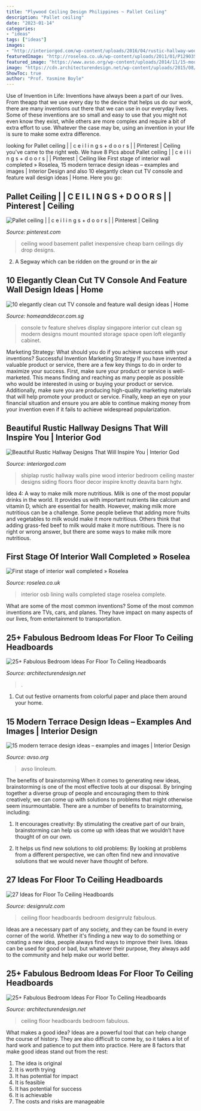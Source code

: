 ```yaml
---
title: "Plywood Ceiling Design Philippines ~ Pallet Ceiling"
description: "Pallet ceiling"
date: "2023-01-14"
categories:
- "ideas"
tags: ["ideas"]
images:
- "http://interiorgod.com/wp-content/uploads/2016/04/rustic-hallway-wood-floor-shiplap-wall-ideas.jpg"
featuredImage: "http://roselea.co.uk/wp-content/uploads/2011/01/P1290350.jpg"
featured_image: "https://www.avso.org/wp-content/uploads/2014/11/15-modern-terrace-design-ideas-examples-and-images-1415375862.jpg"
image: "https://cdn.architecturendesign.net/wp-content/uploads/2015/08/AD-Floor-To-Ceiling-Headboards-02.jpeg"
ShowToc: true
author: "Prof. Yasmine Boyle"
---
```



Use of Invention in Life:
Inventions have always been a part of our lives. From theapp that we use every day to the device that helps us do our work, there are many inventions out there that we can use in our everyday lives. Some of these inventions are so small and easy to use that you might not even know they exist, while others are more complex and require a bit of extra effort to use. Whatever the case may be, using an invention in your life is sure to make some extra difference.

	

		
looking for Pallet ceiling | | c e i l i n g s + d o o r s | | Pinterest | Ceiling you've came to the right web. We have 8 Pics about Pallet ceiling | | c e i l i n g s + d o o r s | | Pinterest | Ceiling like First stage of interior wall completed » Roselea, 15 modern terrace design ideas – examples and images | Interior Design and also 10 elegantly clean cut TV console and feature wall design ideas | Home. Here you go:
		
    
## Pallet Ceiling | | C E I L I N G S + D O O R S | | Pinterest | Ceiling

<img loading=lazy src="https://s-media-cache-ak0.pinimg.com/736x/1f/2d/87/1f2d874ff1f20f30d0b2e204be7bcd87.jpg" onerror="this.onerror=null;this.src='https://tse1.mm.bing.net/th?id=OIP.ydQ6RRa1dhjMF9JMX8PthAHaFj&amp;pid=15.1';" alt="Pallet ceiling | | c e i l i n g s + d o o r s | | Pinterest | Ceiling">

_Source: pinterest.com_

>ceiling wood basement pallet inexpensive cheap barn ceilings diy drop designs. 

	

2. A Segway which can be ridden on the ground or in the air

    
## 10 Elegantly Clean Cut TV Console And Feature Wall Design Ideas | Home

<img loading=lazy src="https://www.homeanddecor.com.sg/sites/default/files/imagecache/hnd_revamp_1x1_large/blog/gallery_article/gallery_images/wall-design-2.jpg" onerror="this.onerror=null;this.src='https://tse2.mm.bing.net/th?id=OIP.Rzhnq2_Lf_-DMyX_0tyjGAHaE8&amp;pid=15.1';" alt="10 elegantly clean cut TV console and feature wall design ideas | Home">

_Source: homeanddecor.com.sg_

>console tv feature shelves display singapore interior cut clean sg modern designs mount mounted storage space open loft elegantly cabinet. 

	

Marketing Strategy: What should you do if you achieve success with your inventions?
Successful Invention Marketing Strategy
If you have invented a valuable product or service, there are a few key things to do in order to maximize your success. First, make sure your product or service is well-marketed. This means finding and reaching as many people as possible who would be interested in using or buying your product or service. Additionally, make sure you are producing high-quality marketing materials that will help promote your product or service. Finally, keep an eye on your financial situation and ensure you are able to continue making money from your invention even if it fails to achieve widespread popularization.

    
## Beautiful Rustic Hallway Designs That Will Inspire You | Interior God

<img loading=lazy src="http://interiorgod.com/wp-content/uploads/2016/04/rustic-hallway-wood-floor-shiplap-wall-ideas.jpg" onerror="this.onerror=null;this.src='https://tse4.mm.bing.net/th?id=OIP.9JdRrG-m3lyjlYvLw7DqpAHaLH&amp;pid=15.1';" alt="Beautiful Rustic Hallway Designs That Will Inspire You | Interior God">

_Source: interiorgod.com_

>shiplap rustic hallway walls pine wood interior bedroom ceiling master designs siding floors floor decor inspire knotty deavita barn hgtv. 

	

Idea 4: A way to make milk more nutritious.
Milk is one of the most popular drinks in the world. It provides us with important nutrients like calcium and vitamin D, which are essential for health. However, making milk more nutritious can be a challenge. Some people believe that adding more fruits and vegetables to milk would make it more nutritious. Others think that adding grass-fed beef to milk would make it more nutritious. There is no right or wrong answer, but there are some ways to make milk more nutritious.

    
## First Stage Of Interior Wall Completed » Roselea

<img loading=lazy src="http://roselea.co.uk/wp-content/uploads/2011/01/P1290350.jpg" onerror="this.onerror=null;this.src='https://tse4.mm.bing.net/th?id=OIP.ohBv1XGbFWz6Qc_Ny9dbZwHaFj&amp;pid=15.1';" alt="First stage of interior wall completed » Roselea">

_Source: roselea.co.uk_

>interior osb lining walls completed stage roselea complete. 

	

What are some of the most common inventions?
Some of the most common inventions are TVs, cars, and planes. They have impact on many aspects of our lives, from entertainment to transportation.

    
## 25+ Fabulous Bedroom Ideas For Floor To Ceiling Headboards

<img loading=lazy src="https://cdn.architecturendesign.net/wp-content/uploads/2015/08/AD-Floor-To-Ceiling-Headboards-12.jpg" onerror="this.onerror=null;this.src='https://tse4.mm.bing.net/th?id=OIP.i2tt6cdRCODqyQYKJpyEBQHaKi&amp;pid=15.1';" alt="25+ Fabulous Bedroom Ideas For Floor To Ceiling Headboards">

_Source: architecturendesign.net_

>. 

	

1. Cut out festive ornaments from colorful paper and place them around your home.

    
## 15 Modern Terrace Design Ideas – Examples And Images | Interior Design

<img loading=lazy src="https://www.avso.org/wp-content/uploads/2014/11/15-modern-terrace-design-ideas-examples-and-images-1415375862.jpg" onerror="this.onerror=null;this.src='https://tse2.mm.bing.net/th?id=OIP.oj4dNnkmpykW6KP-ua6Q6gHaJ3&amp;pid=15.1';" alt="15 modern terrace design ideas – examples and images | Interior Design">

_Source: avso.org_

>avso linoleum. 

	

The benefits of brainstorming
When it comes to generating new ideas, brainstorming is one of the most effective tools at our disposal. By bringing together a diverse group of people and encouraging them to think creatively, we can come up with solutions to problems that might otherwise seem insurmountable.
There are a number of benefits to brainstorming, including:

1. It encourages creativity: By stimulating the creative part of our brain, brainstorming can help us come up with ideas that we wouldn’t have thought of on our own.

2. It helps us find new solutions to old problems: By looking at problems from a different perspective, we can often find new and innovative solutions that we would never have thought of before.


    
## 27 Ideas For Floor To Ceiling Headboards

<img loading=lazy src="http://cdn.designrulz.com/wp-content/uploads/2015/08/Floor-To-Ceiling-Headboards-designrulz-9.jpg" onerror="this.onerror=null;this.src='https://tse2.mm.bing.net/th?id=OIP.tVuTYrQJY7rfC33iloTTdgHaE7&amp;pid=15.1';" alt="27 Ideas for Floor To Ceiling Headboards">

_Source: designrulz.com_

>ceiling floor headboards bedroom designrulz fabulous. 

	

Ideas are a necessary part of any society, and they can be found in every corner of the world. Whether it's finding a new way to do something or creating a new idea, people always find ways to improve their lives. Ideas can be used for good or bad, but whatever their purpose, they always add to the community and help make our world better.

    
## 25+ Fabulous Bedroom Ideas For Floor To Ceiling Headboards

<img loading=lazy src="https://cdn.architecturendesign.net/wp-content/uploads/2015/08/AD-Floor-To-Ceiling-Headboards-02.jpeg" onerror="this.onerror=null;this.src='https://tse2.mm.bing.net/th?id=OIP.TvGLj6aRdE2GGVMfcHvftwHaHa&amp;pid=15.1';" alt="25+ Fabulous Bedroom Ideas For Floor To Ceiling Headboards">

_Source: architecturendesign.net_

>ceiling floor headboards bedroom fabulous. 

	

What makes a good idea?
Ideas are a powerful tool that can help change the course of history. They are also difficult to come by, so it takes a lot of hard work and patience to put them into practice. Here are 8 factors that make good ideas stand out from the rest: 
1. The idea is original 
2. It is worth trying 
3. It has potential for impact 
4. It is feasible 
5. It has potential for success 
6. It is achievable 
7. The costs and risks are manageable 


